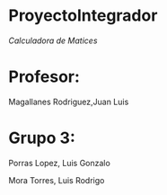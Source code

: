 # ProyectoIntegrador

*_Calculadora de Matices_*

# Profesor: 

Magallanes Rodriguez,Juan Luis

# Grupo 3:

Porras Lopez, Luis Gonzalo

Mora Torres, Luis Rodrigo

